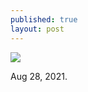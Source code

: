 ```yaml
---
published: true
layout: post
---
```



![]({{site.baseurl}}/images/EscalerasCBODE.jpg)

Aug 28, 2021.
